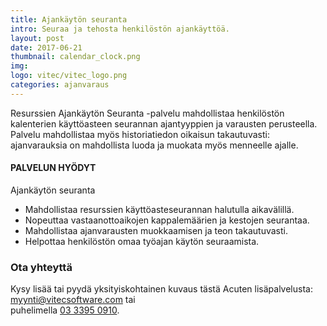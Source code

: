 ```yaml
---
title: Ajankäytön seuranta
intro: Seuraa ja tehosta henkilöstön ajankäyttöä.
layout: post
date: 2017-06-21
thumbnail: calendar_clock.png
img: 
logo: vitec/vitec_logo.png
categories: ajanvaraus
---
```

Resurssien Ajankäytön Seuranta -palvelu mahdollistaa henkilöstön kalenterien käyttöasteen seurannan ajantyyppien ja varausten perusteella. 
Palvelu mahdollistaa myös historiatiedon oikaisun takautuvasti: ajanvarauksia on mahdollista luoda ja muokata myös menneelle ajalle.

#### PALVELUN HYÖDYT

Ajankäytön seuranta

- Mahdollistaa resurssien käyttöasteseurannan halutulla aikavälillä.
- Nopeuttaa vastaanottoaikojen kappalemäärien ja kestojen seurantaa. 
- Mahdollistaa ajanvarausten muokkaamisen ja teon takautuvasti.
- Helpottaa henkilöstön omaa työajan käytön seuraamista.

### Ota yhteyttä

Kysy lisää tai pyydä yksityiskohtainen kuvaus tästä Acuten lisäpalvelusta: 
[myynti@vitecsoftware.com](mailto://myynti@vitecsoftware.com) tai  
puhelimella [03 3395 0910](tel://+358333950910).
